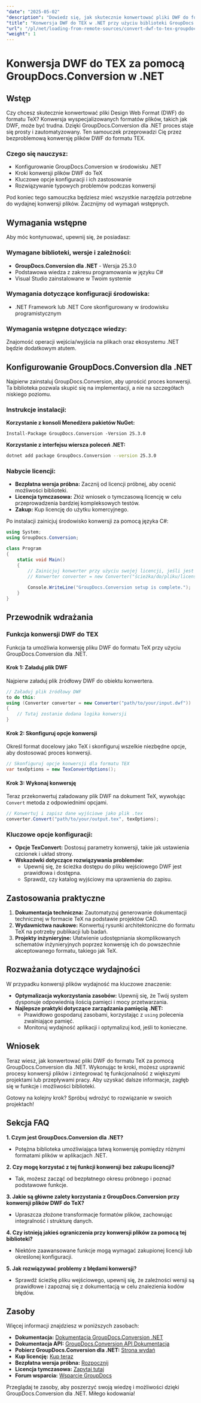 ```yaml
---
"date": "2025-05-02"
"description": "Dowiedz się, jak skutecznie konwertować pliki DWF do formatu TeX za pomocą GroupDocs.Conversion dla .NET. Ten samouczek obejmuje konfigurację, kroki konwersji i wskazówki dotyczące rozwiązywania problemów."
"title": "Konwersja DWF do TEX w .NET przy użyciu biblioteki GroupDocs.Conversion"
"url": "/pl/net/loading-from-remote-sources/convert-dwf-to-tex-groupdocs-dotnet/"
"weight": 1
---
```


# Konwersja DWF do TEX za pomocą GroupDocs.Conversion w .NET

## Wstęp

Czy chcesz skutecznie konwertować pliki Design Web Format (DWF) do formatu TeX? Konwersja wyspecjalizowanych formatów plików, takich jak DWF, może być trudna. Dzięki GroupDocs.Conversion dla .NET proces staje się prosty i zautomatyzowany. Ten samouczek przeprowadzi Cię przez bezproblemową konwersję plików DWF do formatu TEX.

### Czego się nauczysz:
- Konfigurowanie GroupDocs.Conversion w środowisku .NET
- Kroki konwersji plików DWF do TeX
- Kluczowe opcje konfiguracji i ich zastosowanie
- Rozwiązywanie typowych problemów podczas konwersji

Pod koniec tego samouczka będziesz mieć wszystkie narzędzia potrzebne do wydajnej konwersji plików. Zacznijmy od wymagań wstępnych.

## Wymagania wstępne

Aby móc kontynuować, upewnij się, że posiadasz:

### Wymagane biblioteki, wersje i zależności:
- **GroupDocs.Conversion dla .NET** - Wersja 25.3.0
- Podstawowa wiedza z zakresu programowania w języku C#
- Visual Studio zainstalowane w Twoim systemie

### Wymagania dotyczące konfiguracji środowiska:
- .NET Framework lub .NET Core skonfigurowany w środowisku programistycznym

### Wymagania wstępne dotyczące wiedzy:
Znajomość operacji wejścia/wyjścia na plikach oraz ekosystemu .NET będzie dodatkowym atutem.

## Konfigurowanie GroupDocs.Conversion dla .NET

Najpierw zainstaluj GroupDocs.Conversion, aby uprościć proces konwersji. Ta biblioteka pozwala skupić się na implementacji, a nie na szczegółach niskiego poziomu.

### Instrukcje instalacji:

**Korzystanie z konsoli Menedżera pakietów NuGet:**
```shell
Install-Package GroupDocs.Conversion -Version 25.3.0
```

**Korzystanie z interfejsu wiersza poleceń .NET:**
```bash
dotnet add package GroupDocs.Conversion --version 25.3.0
```

### Nabycie licencji:
- **Bezpłatna wersja próbna:** Zacznij od licencji próbnej, aby ocenić możliwości biblioteki.
- **Licencja tymczasowa:** Złóż wniosek o tymczasową licencję w celu przeprowadzenia bardziej kompleksowych testów.
- **Zakup:** Kup licencję do użytku komercyjnego.

Po instalacji zainicjuj środowisko konwersji za pomocą języka C#:

```csharp
using System;
using GroupDocs.Conversion;

class Program
{
    static void Main()
    {
        // Zainicjuj konwerter przy użyciu swojej licencji, jeśli jest dostępna
        // Konwerter converter = new Converter("ścieżka/do/pliku/license.lic");
        
        Console.WriteLine("GroupDocs.Conversion setup is complete.");
    }
}
```

## Przewodnik wdrażania

### Funkcja konwersji DWF do TEX

Funkcja ta umożliwia konwersję pliku DWF do formatu TeX przy użyciu GroupDocs.Conversion dla .NET.

#### Krok 1: Załaduj plik DWF
Najpierw załaduj plik źródłowy DWF do obiektu konwertera.

```csharp
// Załaduj plik źródłowy DWF
to do this:
using (Converter converter = new Converter("path/to/your/input.dwf"))
{
    // Tutaj zostanie dodana logika konwersji
}
```

#### Krok 2: Skonfiguruj opcje konwersji
Określ format docelowy jako TeX i skonfiguruj wszelkie niezbędne opcje, aby dostosować proces konwersji.

```csharp
// Skonfiguruj opcje konwersji dla formatu TEX
var texOptions = new TexConvertOptions();
```

#### Krok 3: Wykonaj konwersję
Teraz przekonwertuj załadowany plik DWF na dokument TeX, wywołując `Convert` metoda z odpowiednimi opcjami.

```csharp
// Konwertuj i zapisz dane wyjściowe jako plik .tex
converter.Convert("path/to/your/output.tex", texOptions);
```

### Kluczowe opcje konfiguracji:
- **Opcje TexConvert:** Dostosuj parametry konwersji, takie jak ustawienia czcionek i układ strony.
- **Wskazówki dotyczące rozwiązywania problemów:**
  - Upewnij się, że ścieżka dostępu do pliku wejściowego DWF jest prawidłowa i dostępna.
  - Sprawdź, czy katalog wyjściowy ma uprawnienia do zapisu.

## Zastosowania praktyczne

1. **Dokumentacja techniczna:** Zautomatyzuj generowanie dokumentacji technicznej w formacie TeX na podstawie projektów CAD.
2. **Wydawnictwa naukowe:** Konwertuj rysunki architektoniczne do formatu TeX na potrzeby publikacji lub badań.
3. **Projekty inżynieryjne:** Ułatwienie udostępniania skomplikowanych schematów inżynieryjnych poprzez konwersję ich do powszechnie akceptowanego formatu, takiego jak TeX.

## Rozważania dotyczące wydajności

W przypadku konwersji plików wydajność ma kluczowe znaczenie:

- **Optymalizacja wykorzystania zasobów:** Upewnij się, że Twój system dysponuje odpowiednią ilością pamięci i mocy przetwarzania.
- **Najlepsze praktyki dotyczące zarządzania pamięcią .NET:**
  - Prawidłowo gospodaruj zasobami, korzystając z `using` polecenia zwalniające pamięć.
  - Monitoruj wydajność aplikacji i optymalizuj kod, jeśli to konieczne.

## Wniosek

Teraz wiesz, jak konwertować pliki DWF do formatu TeX za pomocą GroupDocs.Conversion dla .NET. Wykonując te kroki, możesz usprawnić procesy konwersji plików i zintegrować tę funkcjonalność z większymi projektami lub przepływami pracy. Aby uzyskać dalsze informacje, zagłęb się w funkcje i możliwości biblioteki.

Gotowy na kolejny krok? Spróbuj wdrożyć to rozwiązanie w swoich projektach!

## Sekcja FAQ

**1. Czym jest GroupDocs.Conversion dla .NET?**
- Potężna biblioteka umożliwiająca łatwą konwersję pomiędzy różnymi formatami plików w aplikacjach .NET.

**2. Czy mogę korzystać z tej funkcji konwersji bez zakupu licencji?**
- Tak, możesz zacząć od bezpłatnego okresu próbnego i poznać podstawowe funkcje.

**3. Jakie są główne zalety korzystania z GroupDocs.Conversion przy konwersji plików DWF do TeX?**
- Upraszcza złożone transformacje formatów plików, zachowując integralność i strukturę danych.

**4. Czy istnieją jakieś ograniczenia przy konwersji plików za pomocą tej biblioteki?**
- Niektóre zaawansowane funkcje mogą wymagać zakupionej licencji lub określonej konfiguracji.

**5. Jak rozwiązywać problemy z błędami konwersji?**
- Sprawdź ścieżkę pliku wejściowego, upewnij się, że zależności wersji są prawidłowe i zapoznaj się z dokumentacją w celu znalezienia kodów błędów.

## Zasoby

Więcej informacji znajdziesz w poniższych zasobach:
- **Dokumentacja:** [Dokumentacja GroupDocs.Conversion .NET](https://docs.groupdocs.com/conversion/net/)
- **Dokumentacja API:** [GroupDocs.Conversion API Dokumentacja](https://reference.groupdocs.com/conversion/net/)
- **Pobierz GroupDocs.Conversion dla .NET:** [Strona wydań](https://releases.groupdocs.com/conversion/net/)
- **Kup licencję:** [Kup teraz](https://purchase.groupdocs.com/buy)
- **Bezpłatna wersja próbna:** [Rozpocznij](https://releases.groupdocs.com/conversion/net/)
- **Licencja tymczasowa:** [Zapytaj tutaj](https://purchase.groupdocs.com/temporary-license/)
- **Forum wsparcia:** [Wsparcie GroupDocs](https://forum.groupdocs.com/c/conversion/10)

Przeglądaj te zasoby, aby poszerzyć swoją wiedzę i możliwości dzięki GroupDocs.Conversion dla .NET. Miłego kodowania!